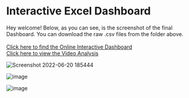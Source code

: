 # Interactive Excel Dashboard

Hey welcome! Below, as you can see, is the screenshot of the final Dashboard. You can download the raw .csv files from the folder above.</br></br>
[Click here to find the Online Interactive Dashboard](https://onedrive.live.com/view.aspx?resid=805EBE40645B2DD6!4145&ithint=file%2cxlsx&authkey=!ALz7VhXEErxs_gI) </br>
[Click here to view the Video Analysis](https://www.youtube.com/watch?v=oWy7ZkS3axE&t=275s)

![Screenshot 2022-06-20 185444](https://user-images.githubusercontent.com/91784043/174611756-6ab4cc61-c2de-4ac3-a9d4-76dc5da8ee65.png)

![image](https://user-images.githubusercontent.com/91784043/174629927-393f577d-4838-46f6-af89-8f0365006875.png)


![image](https://user-images.githubusercontent.com/91784043/174628952-ebd24ffe-00e2-424b-aa3c-5f413b97f75a.png)
